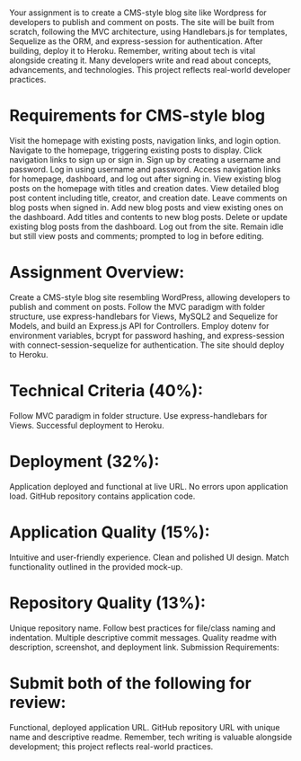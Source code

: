 # 
Your assignment is to create a CMS-style blog site like Wordpress for developers to publish and comment on posts. 
The site will be built from scratch, following the MVC architecture, using Handlebars.js for templates, Sequelize as the ORM, and express-session for authentication. 
After building, deploy it to Heroku. Remember, writing about tech is vital alongside creating it. 
Many developers write and read about concepts, advancements, and technologies. This project reflects real-world developer practices.



# Requirements for CMS-style blog

Visit the homepage with existing posts, navigation links, and login option.
Navigate to the homepage, triggering existing posts to display.
Click navigation links to sign up or sign in.
Sign up by creating a username and password.
Log in using username and password.
Access navigation links for homepage, dashboard, and log out after signing in.
View existing blog posts on the homepage with titles and creation dates.
View detailed blog post content including title, creator, and creation date.
Leave comments on blog posts when signed in.
Add new blog posts and view existing ones on the dashboard.
Add titles and contents to new blog posts.
Delete or update existing blog posts from the dashboard.
Log out from the site.
Remain idle but still view posts and comments; prompted to log in before editing.

# Assignment Overview:

Create a CMS-style blog site resembling WordPress, allowing developers to publish and comment on posts. Follow the MVC paradigm with folder structure, use express-handlebars for Views, MySQL2 and Sequelize for Models, and build an Express.js API for Controllers. Employ dotenv for environment variables, bcrypt for password hashing, and express-session with connect-session-sequelize for authentication. The site should deploy to Heroku.

# Technical Criteria (40%):

Follow MVC paradigm in folder structure.
Use express-handlebars for Views.
Successful deployment to Heroku.

# Deployment (32%):

Application deployed and functional at live URL.
No errors upon application load.
GitHub repository contains application code.

# Application Quality (15%):

Intuitive and user-friendly experience.
Clean and polished UI design.
Match functionality outlined in the provided mock-up.

# Repository Quality (13%):

Unique repository name.
Follow best practices for file/class naming and indentation.
Multiple descriptive commit messages.
Quality readme with description, screenshot, and deployment link.
Submission Requirements:

# Submit both of the following for review:

Functional, deployed application URL.
GitHub repository URL with unique name and descriptive readme.
Remember, tech writing is valuable alongside development; this project reflects real-world practices.